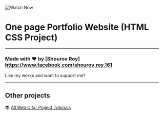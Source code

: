 ![Watch Now](./img/img%205.jpg)
# One page Portfolio Website (HTML CSS Project)
---

### Made with ❤️ by [Shourov Roy] https://www.facebook.com/shourov.roy.161

Like my works and want to support me?

---

## Other projects

📚 [All Web Cifar Project Tutorials](https://github.com/Rudro1122)  
  



